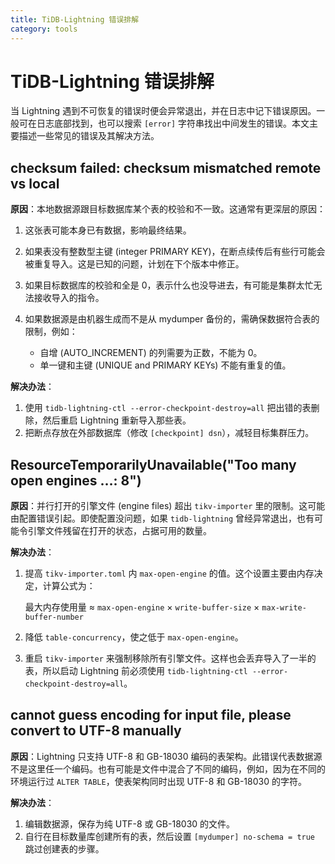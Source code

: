 ```yaml
---
title: TiDB-Lightning 错误排解
category: tools
---
```


# TiDB-Lightning 错误排解

当 Lightning 遇到不可恢复的错误时便会异常退出，并在日志中记下错误原因。一般可在日志底部找到，也可以搜索 `[error]` 字符串找出中间发生的错误。本文主要描述一些常见的错误及其解决方法。

## checksum failed: checksum mismatched remote vs local

**原因**：本地数据源跟目标数据库某个表的校验和不一致。这通常有更深层的原因：

1. 这张表可能本身已有数据，影响最终结果。
2. 如果表没有整数型主键 (integer PRIMARY KEY)，在断点续传后有些行可能会被重复导入。这是已知的问题，计划在下个版本中修正。
3. 如果目标数据库的校验和全是 0，表示什么也没导进去，有可能是集群太忙无法接收导入的指令。
4. 如果数据源是由机器生成而不是从 mydumper 备份的，需确保数据符合表的限制，例如：

    * 自增 (AUTO_INCREMENT) 的列需要为正数，不能为 0。
    * 单一键和主键 (UNIQUE and PRIMARY KEYs) 不能有重复的值。

**解决办法**：

1. 使用 `tidb-lightning-ctl --error-checkpoint-destroy=all` 把出错的表删除，然后重启 Lightning 重新导入那些表。
2. 把断点存放在外部数据库（修改 `[checkpoint] dsn`），减轻目标集群压力。

## ResourceTemporarilyUnavailable("Too many open engines …: 8")

**原因**：并行打开的引擎文件 (engine files) 超出 `tikv-importer` 里的限制。这可能由配置错误引起。即使配置没问题，如果 `tidb-lightning` 曾经异常退出，也有可能令引擎文件残留在打开的状态，占据可用的数量。

**解决办法**：

1. 提高 `tikv-importer.toml` 内 `max-open-engine` 的值。这个设置主要由内存决定，计算公式为：

    最大内存使用量 ≈ `max-open-engine` × `write-buffer-size` × `max-write-buffer-number`

2. 降低 `table-concurrency`，使之低于 `max-open-engine`。

3. 重启 `tikv-importer` 来强制移除所有引擎文件。这样也会丢弃导入了一半的表，所以启动 Lightning 前必须使用 `tidb-lightning-ctl --error-checkpoint-destroy=all`。

## cannot guess encoding for input file, please convert to UTF-8 manually

**原因**：Lightning 只支持 UTF-8 和 GB-18030 编码的表架构。此错误代表数据源不是这里任一个编码。也有可能是文件中混合了不同的编码，例如，因为在不同的环境运行过 `ALTER TABLE`，使表架构同时出现 UTF-8 和 GB-18030 的字符。

**解决办法**：

1. 编辑数据源，保存为纯 UTF-8 或 GB-18030 的文件。
2. 自行在目标数量库创建所有的表，然后设置 `[mydumper] no-schema = true` 跳过创建表的步骤。